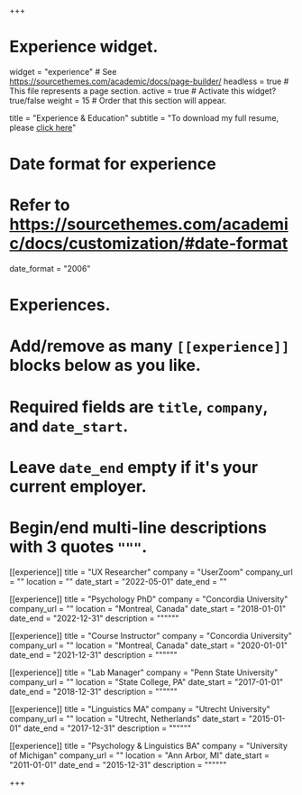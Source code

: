 +++
# Experience widget.
widget = "experience"  # See https://sourcethemes.com/academic/docs/page-builder/
headless = true  # This file represents a page section.
active = true  # Activate this widget? true/false
weight = 15  # Order that this section will appear.

title = "Experience & Education"
subtitle = "To download my full resume, please [click here](https://www.lenavkremin.com/files/Kremin_resume_2023.pdf)"

# Date format for experience
#   Refer to https://sourcethemes.com/academic/docs/customization/#date-format
date_format = "2006"

# Experiences.
#   Add/remove as many `[[experience]]` blocks below as you like.
#   Required fields are `title`, `company`, and `date_start`.
#   Leave `date_end` empty if it's your current employer.
#   Begin/end multi-line descriptions with 3 quotes `"""`.
[[experience]]
  title = "UX Researcher"
  company = "UserZoom"
  company_url = ""
  location = ""
  date_start = "2022-05-01"
  date_end = ""


[[experience]]
  title = "Psychology PhD"
  company = "Concordia University"
  company_url = ""
  location = "Montreal, Canada"
  date_start = "2018-01-01"
  date_end = "2022-12-31"
  description = """"""
  
[[experience]]
  title = "Course Instructor"
  company = "Concordia University"
  company_url = ""
  location = "Montreal, Canada"
  date_start = "2020-01-01"
  date_end = "2021-12-31"
  description = """"""
  
[[experience]]
  title = "Lab Manager"
  company = "Penn State University"
  company_url = ""
  location = "State College, PA"
  date_start = "2017-01-01"
  date_end = "2018-12-31"
  description = """"""
  
[[experience]]
  title = "Linguistics MA"
  company = "Utrecht University"
  company_url = ""
  location = "Utrecht, Netherlands"
  date_start = "2015-01-01"
  date_end = "2017-12-31"
  description = """"""
  
[[experience]]
  title = "Psychology & Linguistics BA"
  company = "University of Michigan"
  company_url = ""
  location = "Ann Arbor, MI"
  date_start = "2011-01-01"
  date_end = "2015-12-31"
  description = """"""

+++
